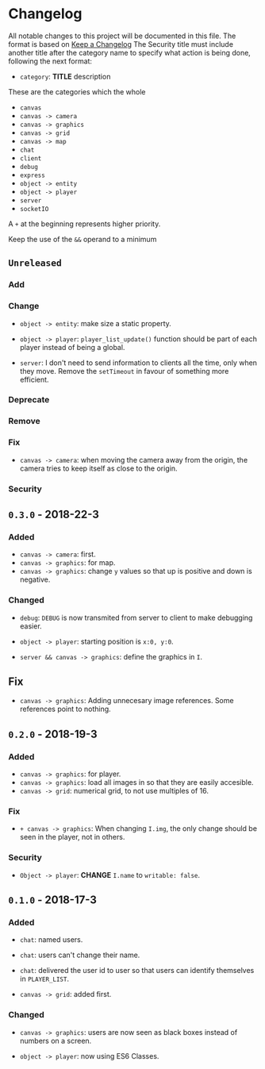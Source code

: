 # Changelog
All notable changes to this project will be documented in this file.
The format is based on [Keep a Changelog](http://keepachangelog.com/en/1.0.0/)
The Security title must include another title after the category name to specify what action is being done, following the next format:

- `category`: **TITLE** description

These are the categories which the whole 
- `canvas`
- `canvas -> camera`
- `canvas -> graphics`
- `canvas -> grid`
- `canvas -> map`
- `chat`
- `client`
- `debug`
- `express`
- `object -> entity`
- `object -> player`
- `server`
- `socketIO`

A `+` at the beginning represents higher priority.

Keep the use of the `&&` operand to a minimum

## `Unreleased`
### Add

### Change
- `object -> entity`: make size a static property.
- `object -> player`: `player_list_update()` function should be part of each player instead of being a global.

- `server`: I don't need to send information to clients all the time, only when they move. Remove the `setTimeout` in favour of something more efficient.

### Deprecate

### Remove

### Fix
- `canvas -> camera`: when moving the camera away from the origin, the camera tries to keep itself as close to the origin.

### Security



## `0.3.0` - 2018-22-3
### Added
- `canvas -> camera`: first.
- `canvas -> graphics`: for map.
- `canvas -> graphics`: change `y` values so that up is positive and down is negative.

### Changed
- `debug`: `DEBUG` is now transmited from server to client to make debugging easier.

- `object -> player`: starting position is `x:0, y:0`.

- `server && canvas -> graphics`: define the graphics in `I`.

## Fix
- `canvas -> graphics`: Adding unnecesary image references. Some references point to nothing.



## `0.2.0` - 2018-19-3
### Added
- `canvas -> graphics`: for player.
- `canvas -> graphics`: load all images in so that they are easily accesible.
- `canvas -> grid`: numerical grid, to not use multiples of 16.

### Fix
- `+ canvas -> graphics`: When changing `I.img`, the only change should be seen in the player, not in others.

### Security
- `Object -> player`: **CHANGE** `I.name` to `writable: false`.



## `0.1.0` - 2018-17-3
### Added
- `chat`: named users.
- `chat`: users can't change their name.
- `chat`: delivered the user id to user so that users can identify themselves in `PLAYER_LIST`.

- `canvas -> grid`: added first.

### Changed
- `canvas -> graphics`: users are now seen as black boxes instead of numbers on a screen.

- `object -> player`: now using ES6 Classes.
